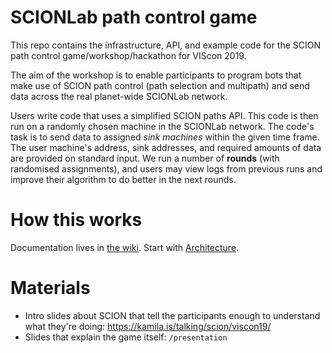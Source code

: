 # SCIONLab path control game

This repo contains the infrastructure, API, and example code for the SCION path control game/workshop/hackathon for VIScon 2019.

The aim of the workshop is to enable participants to program bots that make use of SCION path control (path selection and multipath) and send data across the real planet-wide SCIONLab network.

Users write code that uses a simplified SCION paths API. This code is then run on a randomly chosen machine in the SCIONLab network. The code's task is to send data to assigned *sink machines* within the given time frame. The user machine's address, sink addresses, and required amounts of data are provided on standard input. We run a number of **rounds** (with randomised assignments), and users may view logs from previous runs and improve their algorithm to do better in the next rounds.

# How this works

Documentation lives in [the wiki](https://github.com/netsec-ethz/scionlab-workshop/wiki/). Start with [Architecture](https://github.com/netsec-ethz/scionlab-workshop/wiki/Architecture).

# Materials

* Intro slides about SCION that tell the participants enough to understand what they're doing: https://kamila.is/talking/scion/viscon19/
* Slides that explain the game itself: `/presentation`
